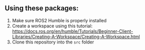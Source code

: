 ## Using these packages:
1. Make sure ROS2 Humble is properly installed
2. Create a workspace using this tutorial: https://docs.ros.org/en/humble/Tutorials/Beginner-Client-Libraries/Creating-A-Workspace/Creating-A-Workspace.html
3. Clone this repository into the `src` folder

